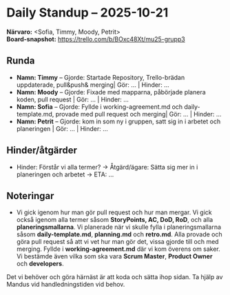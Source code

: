 # Daily Standup – 2025-10-21

**Närvaro:** <Sofia, Timmy, Moody, Petrit>  
**Board-snapshot:** <https://trello.com/b/BOxc48Xt/mu25-grupp3>

## Runda
- **Namn: Timmy** – Gjorde: Startade Repository, Trello-brädan uppdaterade, pull&push& merging| Gör: … | Hinder: …
- **Namn: Moody** – Gjorde: Fixade med mapparna, påbörjade planera koden, pull request | Gör: … | Hinder: …
- **Namn: Sofia** – Gjorde: Fyllde i working-agreement.md och daily-template.md, provade med pull request och merging| Gör: … | Hinder: …
- **Namn: Petrit** – Gjorde: kom in som ny i gruppen, satt sig in i arbetet och planeringen | Gör: … | Hinder: …

## Hinder/åtgärder
- Hinder: Förstår vi alla termer? → Åtgärd/ägare: Sätta sig mer in i planeringen och arbetet → ETA: …

## Noteringar
- Vi gick igenom hur man gör pull request och hur man mergar. Vi gick också igenom alla termer såsom **StoryPoints, AC, DoD, RoD**, och alla **planeringsmallarna**. Vi planerade när vi skulle fylla i planeringsmallarna såsom **daily-template.md**, **planning.md** och **retro.md**. Alla provade och göra pull request så att vi vet hur man gör det, vissa gjorde till och med merging. Fyllde i **working-agreement.md** där vi kom överens om saker. Vi bestämde även vilka som ska vara **Scrum Master**, **Product Owner** och **developers**. 

Det vi behöver och göra härnäst är att koda och sätta ihop sidan. Ta hjälp av Mandus vid handledningstiden vid behov.
